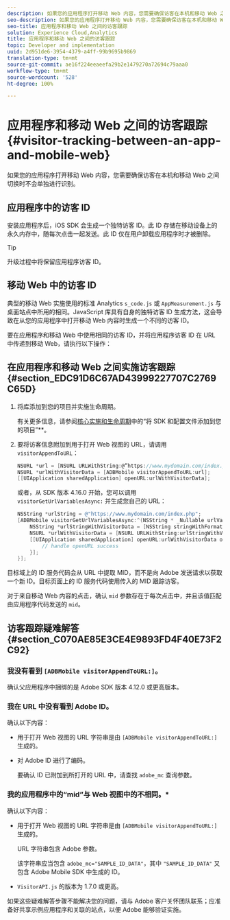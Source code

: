 ```yaml
---
description: 如果您的应用程序打开移动 Web 内容，您需要确保访客在本机和移动 Web 之间切换时不会单独进行识别。
seo-description: 如果您的应用程序打开移动 Web 内容，您需要确保访客在本机和移动 Web 之间切换时不会单独进行识别。
seo-title: 应用程序和移动 Web 之间的访客跟踪
solution: Experience Cloud,Analytics
title: 应用程序和移动 Web 之间的访客跟踪
topic: Developer and implementation
uuid: 2d951de6-3954-4379-a4ff-99b9695b9869
translation-type: tm+mt
source-git-commit: ae16f224eeaeefa29b2e1479270a72694c79aaa0
workflow-type: tm+mt
source-wordcount: '528'
ht-degree: 100%

---
```



# 应用程序和移动 Web 之间的访客跟踪 {#visitor-tracking-between-an-app-and-mobile-web}

如果您的应用程序打开移动 Web 内容，您需要确保访客在本机和移动 Web 之间切换时不会单独进行识别。

## 应用程序中的访客 ID

安装应用程序后，iOS SDK 会生成一个独特访客 ID。此 ID 存储在移动设备上的永久内存中，随每次点击一起发送。此 ID 仅在用户卸载应用程序时才被删除。

>[!TIP]
>
>升级过程中将保留应用程序访客 ID。

## 移动 Web 中的访客 ID

典型的移动 Web 实施使用的标准 Analytics `s_code.js` 或 `AppMeasurement.js` 与桌面站点中所用的相同。JavaScript 库具有自身的独特访客 ID 生成方法，这会导致在从您的应用程序中打开移动 Web 内容时生成一个不同的访客 ID。

要在应用程序和移动 Web 中使用相同的访客 ID，并将应用程序访客 ID 在 URL 中传递到移动 Web，请执行以下操作：

## 在应用程序和移动 Web 之间实施访客跟踪 {#section_EDC91D6C67AD43999227707C2769C65D}

1. 将库添加到您的项目并实施生命周期。

   有关更多信息，请参阅[核心实施和生命周期](/help/ios/getting-started/dev-qs.md)中的“将 SDK 和配置文件添加到您的项目”**。
1. 要将访客信息附加到用于打开 Web 视图的 URL，请调用 `visitorAppendToURL`：

   ```objective-c
   NSURL *url = [NSURL URLWithString:@”https://www.mydomain.com/index.php"]; 
   NSURL *urlWithVisitorData = [ADBMobile visitorAppendToURL:url]; 
   [[UIApplication sharedApplication] openURL:urlWithVisitorData];
   ```

   或者，从 SDK 版本 4.16.0 开始，您可以调用 `visitorGetUrlVariablesAsync:` 并生成您自己的 URL：

   ```objective-c
   NSString *urlString = @"https://www.mydomain.com/index.php"; 
   [ADBMobile visitorGetUrlVariablesAsync:^(NSString * _Nullable urlVariables) { 
       NSString *urlStringWithVisitorData = [NSString stringWithFormat:@"%@?%@", urlString, urlVariables]; 
       NSURL *urlWithVisitorData = [NSURL URLWithString:urlStringWithVisitorData]; 
       [[UIApplication sharedApplication] openURL:urlWithVisitorData options:@{} completionHandler:^(BOOL success) { 
           // handle openURL success 
       }]; 
   }];
   ```

目标域上的 ID 服务代码会从 URL 中提取 MID，而不是向 Adobe 发送请求以获取一个新 ID。目标页面上的 ID 服务代码使用传入的 MID 跟踪访客。

对于来自移动 Web 内容的点击，确认 `mid` 参数存在于每次点击中，并且该值匹配由应用程序代码发送的 `mid`。

## 访客跟踪疑难解答 {#section_C070AE85E3CE4E9893FD4F40E73F2C92}

### 我没有看到 `[ADBMobile visitorAppendToURL:]`。

确认父应用程序中捆绑的是 Adobe SDK 版本 4.12.0 或更高版本。

### 我在 URL 中没有看到 Adobe ID。

确认以下内容：

* 用于打开 Web 视图的 URL 字符串是由 `[ADBMobile visitorAppendToURL:]` 生成的。

* 对 Adobe ID 进行了编码。

   要确认 ID 已附加到所打开的 URL 中，请查找 `adobe_mc` 查询参数。

### 我的应用程序中的“mid”与 Web 视图中的不相同。*

确认以下内容：

* 用于打开 Web 视图的 URL 字符串是由 `[ADBMobile visitorAppendToURL:]` 生成的。

   URL 字符串包含 Adobe 参数。

   该字符串应当包含 `adobe_mc="SAMPLE_ID_DATA"`，其中 `"SAMPLE_ID_DATA"` 又包含 Adobe Mobile SDK 中生成的 ID。

* `VisitorAPI.js` 的版本为 1.7.0 或更高。

如果这些疑难解答步骤不能解决您的问题，请与 Adobe 客户关怀团队联系；应准备好共享示例应用程序和关联的站点，以便 Adobe 能够验证实施。
